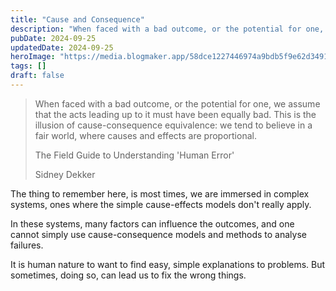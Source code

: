 ```yaml
---
title: "Cause and Consequence"
description: "When faced with a bad outcome, or the potential for one, we assume that the acts leading up to it must have been equally bad. This is the illusion of cause-consequence equivalence: we tend to believe in a fair world, where causes and effects are proportional. Dekker."
pubDate: 2024-09-25
updatedDate: 2024-09-25
heroImage: "https://media.blogmaker.app/58dce1227446974a9bdb5f9e62d3491b.jpg"
tags: []
draft: false
---
```


> When faced with a bad outcome, or the potential for one, we assume that the acts leading up to it must have been equally bad. This is the illusion of cause-consequence equivalence: we tend to believe in a fair world, where causes and effects are proportional.
> 
> The Field Guide to Understanding 'Human Error'
> 
> Sidney Dekker

The thing to remember here, is most times, we are immersed in complex systems, ones where the simple cause-effects models don't really apply.

In these systems, many factors can influence the outcomes, and one cannot simply use cause-consequence models and methods to analyse failures.

It is human nature to want to find easy, simple explanations to problems. But sometimes, doing so, can lead us to fix the wrong things.
